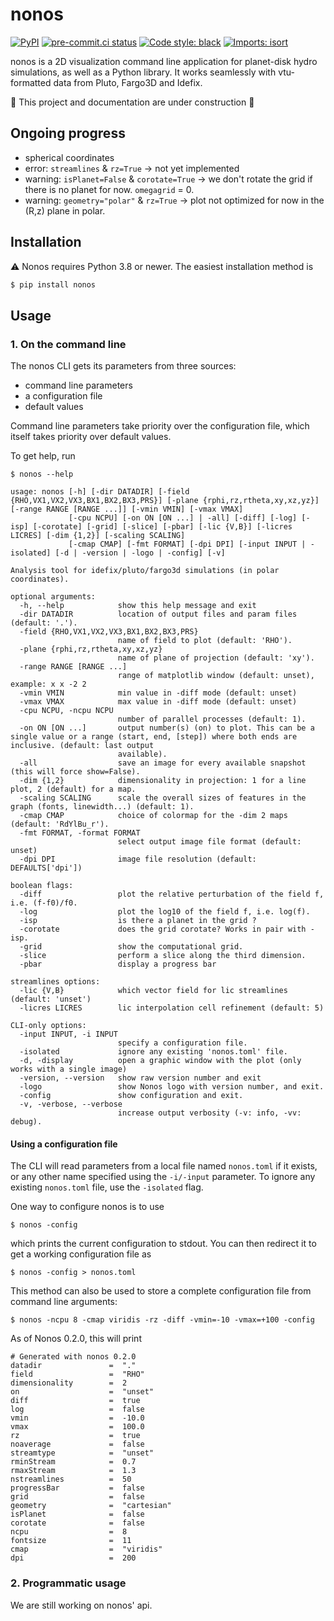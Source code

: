 # nonos
[![PyPI](https://img.shields.io/pypi/v/nonos)](https://pypi.org/project/nonos/)
[![pre-commit.ci status](https://results.pre-commit.ci/badge/github/volodia99/nonos/main.svg)](https://results.pre-commit.ci/badge/github/volodia99/nonos/main.svg)
[![Code style: black](https://img.shields.io/badge/code%20style-black-000000.svg)](https://github.com/psf/black)
[![Imports: isort](https://img.shields.io/badge/%20imports-isort-%231674b1?style=flat&labelColor=ef8336)](https://pycqa.github.io/isort/)

nonos is a 2D visualization command line application for planet-disk hydro simulations, as well as a Python library.
It works seamlessly with vtu-formatted data from Pluto, Fargo3D and Idefix.

:construction: This project and documentation are under construction :construction:
## Ongoing progress

* spherical coordinates
* error: `streamlines` & `rz=True` -> not yet implemented
* warning: `isPlanet=False` & `corotate=True` -> we don't rotate the grid if there is no planet for now. `omegagrid` = 0.
* warning: `geometry="polar"` & `rz=True` -> plot not optimized for now in the (R,z) plane in polar.


## Installation

:warning: Nonos requires Python 3.8 or newer. The easiest installation method is

```bash
$ pip install nonos
```

## Usage
### 1. On the command line

The nonos CLI gets its parameters from three sources:
- command line parameters
- a configuration file
- default values

Command line parameters take priority over the configuration file, which itself takes priority over default values.

To get help, run
```shell
$ nonos --help
```
```
usage: nonos [-h] [-dir DATADIR] [-field {RHO,VX1,VX2,VX3,BX1,BX2,BX3,PRS}] [-plane {rphi,rz,rtheta,xy,xz,yz}] [-range RANGE [RANGE ...]] [-vmin VMIN] [-vmax VMAX]
             [-cpu NCPU] [-on ON [ON ...] | -all] [-diff] [-log] [-isp] [-corotate] [-grid] [-slice] [-pbar] [-lic {V,B}] [-licres LICRES] [-dim {1,2}] [-scaling SCALING]
             [-cmap CMAP] [-fmt FORMAT] [-dpi DPI] [-input INPUT | -isolated] [-d | -version | -logo | -config] [-v]

Analysis tool for idefix/pluto/fargo3d simulations (in polar coordinates).

optional arguments:
  -h, --help            show this help message and exit
  -dir DATADIR          location of output files and param files (default: '.').
  -field {RHO,VX1,VX2,VX3,BX1,BX2,BX3,PRS}
                        name of field to plot (default: 'RHO').
  -plane {rphi,rz,rtheta,xy,xz,yz}
                        name of plane of projection (default: 'xy').
  -range RANGE [RANGE ...]
                        range of matplotlib window (default: unset), example: x x -2 2
  -vmin VMIN            min value in -diff mode (default: unset)
  -vmax VMAX            max value in -diff mode (default: unset)
  -cpu NCPU, -ncpu NCPU
                        number of parallel processes (default: 1).
  -on ON [ON ...]       output number(s) (on) to plot. This can be a single value or a range (start, end, [step]) where both ends are inclusive. (default: last output
                        available).
  -all                  save an image for every available snapshot (this will force show=False).
  -dim {1,2}            dimensionality in projection: 1 for a line plot, 2 (default) for a map.
  -scaling SCALING      scale the overall sizes of features in the graph (fonts, linewidth...) (default: 1).
  -cmap CMAP            choice of colormap for the -dim 2 maps (default: 'RdYlBu_r').
  -fmt FORMAT, -format FORMAT
                        select output image file format (default: unset)
  -dpi DPI              image file resolution (default: DEFAULTS['dpi'])

boolean flags:
  -diff                 plot the relative perturbation of the field f, i.e. (f-f0)/f0.
  -log                  plot the log10 of the field f, i.e. log(f).
  -isp                  is there a planet in the grid ?
  -corotate             does the grid corotate? Works in pair with -isp.
  -grid                 show the computational grid.
  -slice                perform a slice along the third dimension.
  -pbar                 display a progress bar

streamlines options:
  -lic {V,B}            which vector field for lic streamlines (default: 'unset')
  -licres LICRES        lic interpolation cell refinement (default: 5)

CLI-only options:
  -input INPUT, -i INPUT
                        specify a configuration file.
  -isolated             ignore any existing 'nonos.toml' file.
  -d, -display          open a graphic window with the plot (only works with a single image)
  -version, --version   show raw version number and exit
  -logo                 show Nonos logo with version number, and exit.
  -config               show configuration and exit.
  -v, -verbose, --verbose
                        increase output verbosity (-v: info, -vv: debug).
```

#### Using a configuration file

The CLI will read parameters from a local file named `nonos.toml` if it exists,
or any other name specified using the `-i/-input` parameter.
To ignore any existing `nonos.toml` file, use the `-isolated` flag.

One way to configure nonos is to use
```shell
$ nonos -config
```

which prints the current configuration to stdout.
You can then redirect it to get a working configuration file as
```shell
$ nonos -config > nonos.toml
```
This method can also be used to store a complete configuration file from command line arguments:
```shell
$ nonos -ncpu 8 -cmap viridis -rz -diff -vmin=-10 -vmax=+100 -config
```
As of Nonos 0.2.0, this will print
```
# Generated with nonos 0.2.0
datadir               =  "."
field                 =  "RHO"
dimensionality        =  2
on                    =  "unset"
diff                  =  true
log                   =  false
vmin                  =  -10.0
vmax                  =  100.0
rz                    =  true
noaverage             =  false
streamtype            =  "unset"
rminStream            =  0.7
rmaxStream            =  1.3
nstreamlines          =  50
progressBar           =  false
grid                  =  false
geometry              =  "cartesian"
isPlanet              =  false
corotate              =  false
ncpu                  =  8
fontsize              =  11
cmap                  =  "viridis"
dpi                   =  200
````

### 2. Programmatic usage

We are still working on nonos' api.
